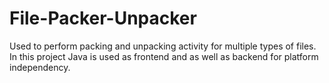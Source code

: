 # File-Packer-Unpacker
Used to perform packing and unpacking activity for multiple types of files. In this project Java is used as frontend and as well as backend for platform independency.
